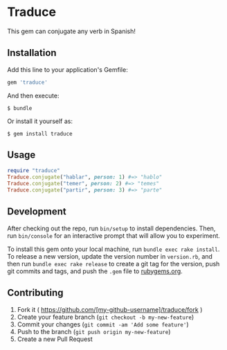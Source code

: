 # Traduce

This gem can conjugate any verb in Spanish!

## Installation

Add this line to your application's Gemfile:

```ruby
gem 'traduce'
```

And then execute:

    $ bundle

Or install it yourself as:

    $ gem install traduce

## Usage

```ruby
require "traduce"
Traduce.conjugate("hablar", person: 1) #=> "hablo"
Traduce.conjugate("temer", person: 2) #=> "temes"
Traduce.conjugate("partir", person: 3) #=> "parte"
```

## Development

After checking out the repo, run `bin/setup` to install dependencies. Then, run `bin/console` for an interactive prompt that will allow you to experiment.

To install this gem onto your local machine, run `bundle exec rake install`. To release a new version, update the version number in `version.rb`, and then run `bundle exec rake release` to create a git tag for the version, push git commits and tags, and push the `.gem` file to [rubygems.org](https://rubygems.org).

## Contributing

1. Fork it ( https://github.com/[my-github-username]/traduce/fork )
2. Create your feature branch (`git checkout -b my-new-feature`)
3. Commit your changes (`git commit -am 'Add some feature'`)
4. Push to the branch (`git push origin my-new-feature`)
5. Create a new Pull Request
